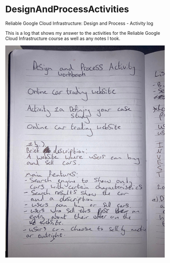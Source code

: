 # DesignAndProcessActivities
Reliable Google Cloud Infrastructure: Design and Process - Activity log

This is a log that shows my answer to the activities for the Reliable Google Cloud Infrastructure course as well as any notes I took.

![alt text](https://github.com/eddie9802/DesignAndProcessActivities/blob/master/Images/logimage1.jpg?raw=true)
